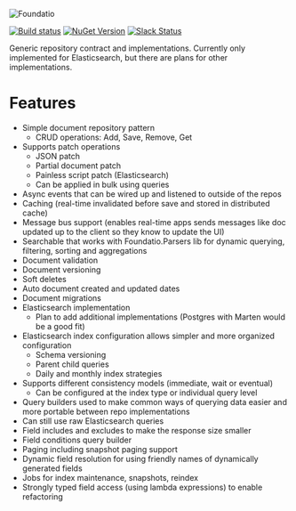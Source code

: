![Foundatio](https://raw.githubusercontent.com/FoundatioFx/Foundatio/master/media/foundatio.png "Foundatio")

[![Build status](https://ci.appveyor.com/api/projects/status/fhuovj9tddvjgxja?svg=true)](https://ci.appveyor.com/project/Exceptionless/foundatio-repositories)
[![NuGet Version](http://img.shields.io/nuget/v/Foundatio.Repositories.svg?style=flat)](https://www.nuget.org/packages/Foundatio.Repositories/)
[![Slack Status](https://slack.exceptionless.com/badge.svg)](https://slack.exceptionless.com)

Generic repository contract and implementations. Currently only implemented for Elasticsearch, but there are plans for other implementations.

# Features

- Simple document repository pattern
  - CRUD operations: Add, Save, Remove, Get
- Supports patch operations
  - JSON patch
  - Partial document patch
  - Painless script patch (Elasticsearch)
  - Can be applied in bulk using queries
- Async events that can be wired up and listened to outside of the repos
- Caching (real-time invalidated before save and stored in distributed cache)
- Message bus support (enables real-time apps sends messages like doc updated up to the client so they know to update the UI)
- Searchable that works with Foundatio.Parsers lib for dynamic querying, filtering, sorting and aggregations
- Document validation
- Document versioning
- Soft deletes
- Auto document created and updated dates
- Document migrations
- Elasticsearch implementation
  - Plan to add additional implementations (Postgres with Marten would be a good fit)
- Elasticsearch index configuration allows simpler and more organized configuration
  - Schema versioning
  - Parent child queries
  - Daily and monthly index strategies
- Supports different consistency models (immediate, wait or eventual)
  - Can be configured at the index type or individual query level
- Query builders used to make common ways of querying data easier and more portable between repo implementations
- Can still use raw Elasticsearch queries
- Field includes and excludes to make the response size smaller
- Field conditions query builder
- Paging including snapshot paging support
- Dynamic field resolution for using friendly names of dynamically generated fields
- Jobs for index maintenance, snapshots, reindex
- Strongly typed field access (using lambda expressions) to enable refactoring
